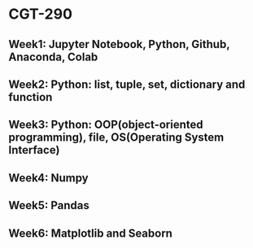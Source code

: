 # CGT-290

## Week1: Jupyter Notebook, Python, Github, Anaconda, Colab

## Week2: Python: list, tuple, set, dictionary and function

## Week3: Python: OOP(object-oriented programming), file, OS(Operating System Interface)

## Week4: Numpy

## Week5: Pandas

## Week6: Matplotlib and Seaborn
